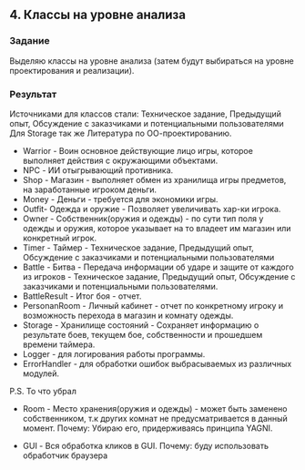 ## 4. Классы на уровне анализа

### Задание
Выделяю классы на уровне анализа (затем будут выбираться на уровне проектирования и реализации).

### Результат
Источниками для классов стали:  Техническое задание, Предыдущий опыт, Обсуждение с заказчиками и потенциальными пользователями
Для Storage так же Литература по ОО-проектированию.

- Warrior - Воин основное действующие лицо игры, которое выполняет действия с окружающими объектами.
- NPC - ИИ отыгрывающий противника. 
- Shop - Магазин - выполняет обмен из хранилища игры предметов, на заработанные игроком деньги.
- Money - Деньги - требуется для экономики игры.
- Outfit- Одежда и оружие - Позволяет увеличивать хар-ки игрока.
- Owner - Собственник(оружия и одежды) - по сути тип поля у одежды и оружия, которое указывает на то владеет им магазин или конкретный игрок.
- Timer - Таймер - Техническое задание, Предыдущий опыт, Обсуждение с заказчиками и потенциальными пользователями
- Battle - Битва - Передача информации об ударе и защите от каждого из игроков - Техническое задание, Предыдущий опыт, Обсуждение с заказчиками и потенциальными пользователями.
- BattleResult - Итог боя - отчет.
- PersonanRoom - Личный кабинет - отчет по конкретному игроку и возможность перехода в магазин и комнату одежды.
- Storage - Хранилище состояний -  Сохраняет информацию о результате боев, текущем бое, собственности  и прошедшем времени таймера. 
- Logger - для логирования работы программы.
- ErrorHandler - для обработки ошибок выбрасываемых из различных модулей.

P.S. То что убрал
- Room - Место хранения(оружия и одежды) - может быть заменено собственником, т.к других комнат не предусматривается в данный момент.
Почему: Убираю его, придерживаясь принципа YAGNI.

- GUI - Вся обработка кликов в GUI.
Почему: буду использовать обработчик браузера
